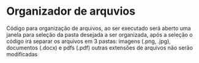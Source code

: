 # Organizador de arquvios
Código para organização de arquivos, ao ser executado será aberto uma janela para seleção da pasta desejada a ser organizada, após a seleção o código irá separar os arquivos em 3 pastas: imagens (.png, .jpg), documentos (.docx) e pdfs (.pdf) outras extensões de arquivos não serão modificadas
